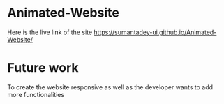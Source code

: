 # Animated-Website
Here is the live link of the site 
https://sumantadey-ui.github.io/Animated-Website/
# Future work 
To create the website responsive as well as the developer wants to add more functionalities 
